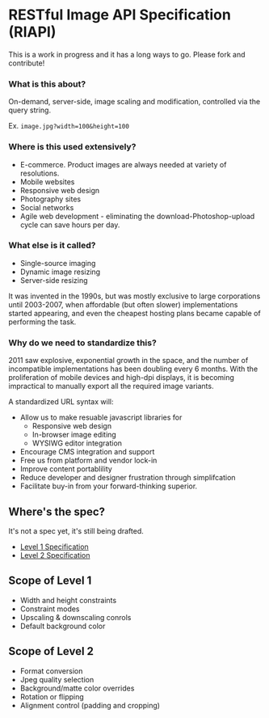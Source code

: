 # RESTful Image API Specification (RIAPI)

This is a work in progress and it has a long ways to go. Please fork and contribute!

### What is this about?

On-demand, server-side, image scaling and modification, controlled via the query string.

Ex. `image.jpg?width=100&height=100`


### Where is this used extensively?

* E-commerce. Product images are always needed at variety of resolutions.
* Mobile websites
* Responsive web design
* Photography sites
* Social networks
* Agile web development - eliminating the download-Photoshop-upload cycle can save hours per day.

### What else is it called?

* Single-source imaging
* Dynamic image resizing
* Server-side resizing

It was invented in the 1990s, but was mostly exclusive to large corporations until 2003-2007, when affordable (but often slower) implementations started appearing, and even the cheapest hosting plans became capable of performing the task.

### Why do we need to standardize this?

2011 saw explosive, exponential growth in the space, and the number of incompatible implementations has been doubling every 6 months. With the proliferation of mobile devices and high-dpi displays, it is becoming impractical to manually export all the required image variants.

A standardized URL syntax will:

* Allow us to make resuable javascript libraries for
  * Responsive web design
  * In-browser image editing
  * WYSIWG editor integration
* Encourage CMS integration and support
* Free us from platform and vendor lock-in
* Improve content portablility
* Reduce developer and designer frustration through simplifcation
* Facilitate buy-in from your forward-thinking superior.

## Where's the spec? 

It's not a spec yet, it's still being drafted. 

* [Level 1 Specification](level1.md)
* [Level 2 Specification](level2.md)

## Scope of Level 1

* Width and height constraints
* Constraint modes
* Upscaling & downscaling conrols
* Default background color

## Scope of Level 2

* Format conversion
* Jpeg quality selection
* Background/matte color overrides
* Rotation or flipping
* Alignment control (padding and cropping)
